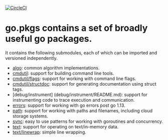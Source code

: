 [![CircleCI](https://circleci.com/gh/cloudengio/go.pkgs.svg?style=svg)](https://circleci.com/gh/cloudengio/go.pkgs)

# go.pkgs contains a set of broadly useful go packages.

It contains the following submodules, each of which can be imported and
versioned independently.

- [algo](algo/README.md): common algorithm implementations.
- [cmdutil](cmdutil/README.md): support for building command line tools.
- [cmdutil/flags](cmdutil/flags/README.md): support for working with command line flags.
- [cmdutil/structdoc](cmdutil/structdoc/README.md): support for generating documentation using struct tags.
- [debug/instrument] (debug/instrument/README.md): support for instrumenting code to
trace execution and communication.
- [errors](errors/README.md): support for working with go errors post go 1.13.
- [path](path/README.md): support for working with paths and filenames, including cloud storage systems.
- [sync](sync/README.md): easy to use patterns for working with goroutines and concurrency.
- [text](text/README.md): support for operating on text/in-memory data.
- [text/linewrap](text/linewrap/README.md): simple line wrapping.
